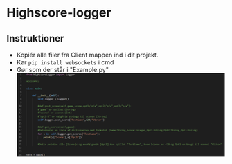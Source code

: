 # Highscore-logger

## Instruktioner
* Kopiér alle filer fra Client mappen ind i dit projekt.
* Kør `pip install websockets` i cmd
* Gør som der står i "Example.py"
![Alt text](Billede_til_readme.png?raw=true "Eksempel")
